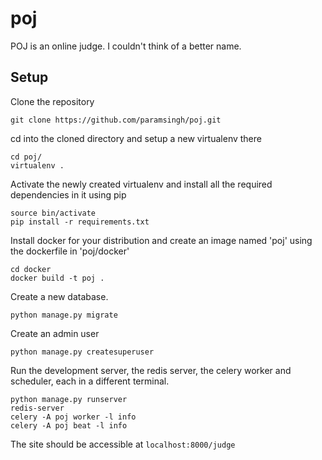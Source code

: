 # poj

POJ is an online judge. I couldn't think of a better name.

## Setup

Clone the repository

    git clone https://github.com/paramsingh/poj.git

cd into the cloned directory and setup a new virtualenv there

    cd poj/
    virtualenv .

Activate the newly created virtualenv and install all the required dependencies in it using pip

    source bin/activate
    pip install -r requirements.txt

Install docker for your distribution and create an image named 'poj' using the dockerfile in 'poj/docker'

    cd docker
    docker build -t poj .

Create a new database.

    python manage.py migrate

Create an admin user

    python manage.py createsuperuser

Run the development server, the redis server, the celery worker and scheduler, each in a different terminal.

    python manage.py runserver
    redis-server
    celery -A poj worker -l info
    celery -A poj beat -l info

The site should be accessible at `localhost:8000/judge`
